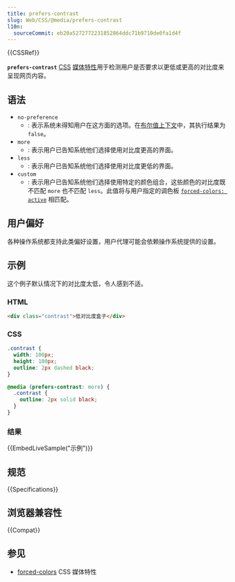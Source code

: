 ```yaml
---
title: prefers-contrast
slug: Web/CSS/@media/prefers-contrast
l10n:
  sourceCommit: eb20a5272772231852864ddc71b9710de0fa1d4f
---
```


{{CSSRef}}

**`prefers-contrast`** [CSS](/zh-CN/docs/CSS) [媒体特性](/zh-CN/docs/Web/CSS/CSS_media_queries/Using_media_queries#媒体特性)用于检测用户是否要求以更低或更高的对比度来呈现网页内容。

## 语法

- `no-preference`
  - : 表示系统未得知用户在这方面的选项。在[布尔值上下文](https://drafts.csswg.org/mediaqueries-5/#boolean-context)中，其执行结果为 `false`。
- `more`
  - : 表示用户已告知系统他们选择使用对比度更高的界面。
- `less`
  - : 表示用户已告知系统他们选择使用对比度更低的界面。
- `custom`
  - : 表示用户已告知系统他们选择使用特定的颜色组合，这些颜色的对比度既不匹配 `more` 也不匹配 `less`。此值将与用户指定的调色板 [`forced-colors: active`](/zh-CN/docs/Web/CSS/@media/forced-colors) 相匹配。

## 用户偏好

各种操作系统都支持此类偏好设置，用户代理可能会依赖操作系统提供的设置。

## 示例

这个例子默认情况下的对比度太低，令人感到不适。

### HTML

```html
<div class="contrast">低对比度盒子</div>
```

### CSS

```css
.contrast {
  width: 100px;
  height: 100px;
  outline: 2px dashed black;
}

@media (prefers-contrast: more) {
  .contrast {
    outline: 2px solid black;
  }
}
```

### 结果

{{EmbedLiveSample("示例")}}

## 规范

{{Specifications}}

## 浏览器兼容性

{{Compat}}

## 参见

- [forced-colors](/zh-CN/docs/Web/CSS/@media/forced-colors) CSS 媒体特性
